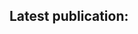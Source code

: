 <!-- ![](testsci-logo.png#center) -->

<!-- The Test Science Document Library comprises methodological developments, lessons learned, and training materials created with a mission to advance the theory and practice of rigorous operational and live fire test and evaluation. -->


## Latest publication:
